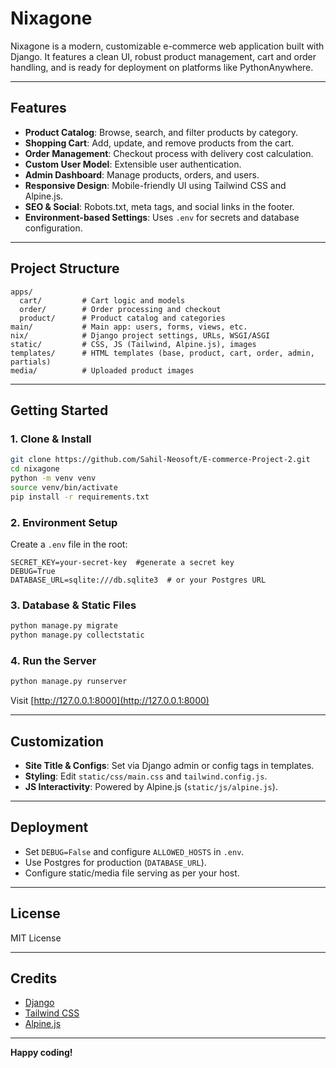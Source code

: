 # Nixagone

Nixagone is a modern, customizable e-commerce web application built with Django. It features a clean UI, robust product management, cart and order handling, and is ready for deployment on platforms like PythonAnywhere.

---

## Features

- **Product Catalog**: Browse, search, and filter products by category.
- **Shopping Cart**: Add, update, and remove products from the cart.
- **Order Management**: Checkout process with delivery cost calculation.
- **Custom User Model**: Extensible user authentication.
- **Admin Dashboard**: Manage products, orders, and users.
- **Responsive Design**: Mobile-friendly UI using Tailwind CSS and Alpine.js.
- **SEO & Social**: Robots.txt, meta tags, and social links in the footer.
- **Environment-based Settings**: Uses `.env` for secrets and database configuration.

---

## Project Structure

```
apps/
  cart/         # Cart logic and models
  order/        # Order processing and checkout
  product/      # Product catalog and categories
main/           # Main app: users, forms, views, etc.
nix/            # Django project settings, URLs, WSGI/ASGI
static/         # CSS, JS (Tailwind, Alpine.js), images
templates/      # HTML templates (base, product, cart, order, admin, partials)
media/          # Uploaded product images
```

---

## Getting Started

### 1. Clone & Install

```sh
git clone https://github.com/Sahil-Neosoft/E-commerce-Project-2.git
cd nixagone
python -m venv venv
source venv/bin/activate
pip install -r requirements.txt
```

### 2. Environment Setup

Create a `.env` file in the root:

```
SECRET_KEY=your-secret-key  #generate a secret key
DEBUG=True
DATABASE_URL=sqlite:///db.sqlite3  # or your Postgres URL
```

### 3. Database & Static Files

```sh
python manage.py migrate
python manage.py collectstatic
```

### 4. Run the Server

```sh
python manage.py runserver
```

Visit [http://127.0.0.1:8000](http://127.0.0.1:8000)

---

## Customization

- **Site Title & Configs**: Set via Django admin or config tags in templates.
- **Styling**: Edit `static/css/main.css` and `tailwind.config.js`.
- **JS Interactivity**: Powered by Alpine.js (`static/js/alpine.js`).

---

## Deployment

- Set `DEBUG=False` and configure `ALLOWED_HOSTS` in `.env`.
- Use Postgres for production (`DATABASE_URL`).
- Configure static/media file serving as per your host.

---

## License

MIT License

---

## Credits

- [Django](https://www.djangoproject.com/)
- [Tailwind CSS](https://tailwindcss.com/)
- [Alpine.js](https://alpinejs.dev/)

---

**Happy coding!**

